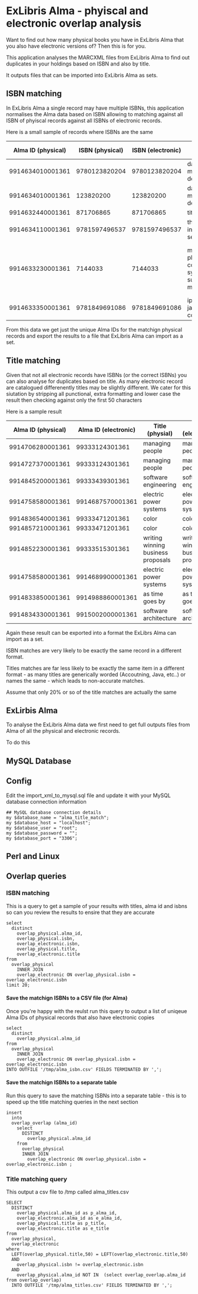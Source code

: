 # ExLibris Alma - phyiscal and electronic overlap analysis

Want to find out how many physical books you have in ExLibris Alma that you also have electronic versions of? Then this is for you.

This application analyses the MARCXML files from ExLibris Alma to find out duplicates in your holdings based on ISBN and also by title.

It outputs files that can be imported into ExLibris Alma as sets.

## ISBN matching

In ExLibris Alma a single record may have multiple ISBNs, this application normalises the Alma data based on ISBN allowing to matching against all ISBN of phyiscal records against all ISBNs of electronic records.

Here is a small sample of records where ISBNs are the same

| Alma ID (physical)          | ISBN (physical)           | ISBN (electronic)          | Title (physcial)       | Title (electronic)        |
|------------------|---------------|---------------|-------------|--------------|
| 9914634010001361 | 9780123820204 | 9780123820204 | database modeling and design                                            | database modeling and design                                                         |
| 9914634010001361 |     123820200 |     123820200 | database modeling and design                                            | database modeling and design                                                         |
| 9914632440001361 |     871706865 |     871706865 | titanium                                                                | titanium                                                                             |
| 9914634110001361 | 9781597496537 | 9781597496537 | the basics of information security                                      | the basics of information security                                                   |
| 9914633230001361 |       7144033 |       7144033 | manufacturing planning and control systems for supply chain management  | manufacturing planning and control systems for supply chain management fifth edition |
| 9914633350001361 | 9781849691086 | 9781849691086 | iphone javascript cookbook                                              | iphone javascript cookbook                                                           |

From this data we get just the unique Alma IDs for the matchign physical records and export the results to a file that ExLibris Alma can import as a set.

## Title matching

Given that not all electronic records have ISBNs (or the correct ISBNs) you can also analyse for duplicates based on title. As many electronic record are catalogued differenently titles may be slightly different.  We cater for this siutation by stripping all punctional, extra formatting and lower case the result then checking against only the first 50 characters

Here is a sample result

| Alma ID (physical) | Alma ID (electronic) | Title (physial) | Title (electronic)|
|--------------------|----------------------|-----------------|-------------------|
| 9914706280001361 | 99333124301361|managing people |managing people|
| 9914727370001361 |99333124301361|managing people |managing people|
| 9914845200001361 |99333439301361|software engineering |software engineering|
| 9914758580001361 |9914687570001361|electric power systems |electric power systems|
| 9914836540001361|99333471201361|color |color|
| 9914857210001361|99333471201361|color |color|
| 9914852230001361|99333515301361|writing winning business proposals |writing winning business proposals|
| 9914758580001361|9914689900001361|electric power systems |electric power systems|
| 9914833850001361|9914988860001361|as time goes by |as time goes by|
| 9914834330001361|9915002000001361|software architecture |software architecture|

Again these result can be exported into a format the ExLibrs Alma can import as a set.

ISBN matches are very likely to be exactly the same record in a different format.

Titles matches are far less likely to be exactly the same item in a different format - as many titles are generically worded (Accoutning, Java, etc..) or names the same - which leads to non-accurate matches.

Assume that only 20% or so of the title matches are actually the same

## ExLirbis Alma 

To analyse the ExLibris Alma data we first need to get full outputs files from Alma of all the physical and electronic records.

To do this 

## MySQL Database

## Config

Edit the import_xml_to_mysql.sql file and update it with your MySQL database connection information

```
## MySQL database connection details
my $database_name = "alma_title_match";
my $database_host = "localhost";
my $database_user = "root";
my $database_password = "";
my $database_port = "3306";
```

## Perl and Linux

## Overlap queries

### ISBN matching

This is a query to get a sample of your results with titles, alma id and isbns so can you review the results to ensire that they are accurate

```
select 
  distinct 
    overlap_physical.alma_id, 
    overlap_physical.isbn, 
    overlap_electronic.isbn, 
    overlap_physical.title, 
    overlap_electronic.title  
from 
  overlap_physical 
    INNER JOIN 
    overlap_electronic ON overlap_physical.isbn = overlap_electronic.isbn
limit 20;
```
#### Save the matchign ISBNs to a CSV file (for Alma)

Once you're happy with the reulst run this query to output a list of uniqeue Alma IDs of physical records that also have electronic copies

```
select 
  distinct 
    overlap_physical.alma_id 
from 
  overlap_physical 
    INNER JOIN 
    overlap_electronic ON overlap_physical.isbn = overlap_electronic.isbn 
INTO OUTFILE '/tmp/alma_isbn.csv' FIELDS TERMINATED BY ',';
```

#### Save the matchign ISBNs to a separate table

Run this query to save the matching ISBNs into a separate table - this is to speed up the title matching queries in the next section

```
insert 
  into 
  overlap_overlap (alma_id)  
    select 
      DISTINCT 
        overlap_physical.alma_id 
    from
      overlap_physical 
      INNER JOIN 
        overlap_electronic ON overlap_physical.isbn = overlap_electronic.isbn ;
```

### Title matching query

This output a csv file to /tmp called alma_titles.csv

```
SELECT 
  DISTINCT 
    overlap_physical.alma_id as p_alma_id, 
    overlap_electronic.alma_id as e_alma_id, 
    overlap_physical.title as p_title,
    overlap_electronic.title as e_title 
from 
  overlap_physical, 
  overlap_electronic 
where 
  LEFT(overlap_physical.title,50) = LEFT(overlap_electronic.title,50)
  AND 
    overlap_physical.isbn != overlap_electronic.isbn 
  AND 
    overlap_physical.alma_id NOT IN  (select overlap_overlap.alma_id from overlap_overlap)
  INTO OUTFILE '/tmp/alma_titles.csv' FIELDS TERMINATED BY ',';
```

